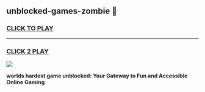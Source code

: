 
## unblocked-games-zombie 👋
<h3>
<a href="https://premium.freeplayer.one?title=unblocked-games-zombie&ref=14F">CLICK TO PLAY</a></h3>
<hr>

<h3>
<a href="https://premium.freeplayer.one?title=unblocked-games-zombie&ref=14F">CLICK 2 PLAY</a>
  
</h3>

<a href="https://premium.freeplayer.one?title=unblocked-games-zombie&ref=12F/"><img src="https://clearcache.store/games.png"></a>


**worlds hardest game unblocked: Your Gateway to Fun and Accessible Online Gaming**

